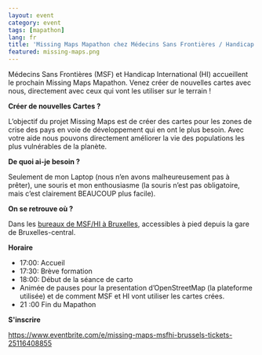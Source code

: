 ```yaml
---
layout: event
category: event
tags: [mapathon]
lang: fr
title: 'Missing Maps Mapathon chez Médecins Sans Frontières / Handicap International Bruxelles'
featured: missing-maps.png
---
```


Médecins Sans Frontières (MSF) et Handicap International (HI) accueillent le prochain Missing Maps Mapathon.
Venez créer de nouvelles cartes avec nous, directement avec ceux qui vont les utiliser sur le terrain ! 

**Créer de nouvelles Cartes ?**

L’objectif du projet Missing Maps est de créer des cartes pour les zones de crise des pays en voie de développement qui en ont le plus besoin. Avec votre aide nous pouvons directement améliorer la vie des populations les plus vulnérables de la planète. 

**De quoi ai-je besoin ?**

Seulement de mon Laptop (nous n’en avons malheureusement pas à prêter), une souris et mon enthousiasme (la souris n’est pas obligatoire, mais c’est clairement BEAUCOUP plus facile). 

**On se retrouve où ?**

Dans les [bureaux de MSF/HI à Bruxelles](http://www.openstreetmap.org/node/3395003157), accessibles à pied depuis la gare de Bruxelles-central. 

**Horaire**

* 17:00: Accueil
* 17:30: Brève formation
* 18:00: Début de la séance de carto 
* Animée de pauses pour la presentation d’OpenStreetMap (la plateforme utilisée) et de comment MSF et HI vont utiliser les cartes crées. 
* 21 :00 Fin du Mapathon

**S'inscrire**

<https://www.eventbrite.com/e/missing-maps-msfhi-brussels-tickets-25116408855>
